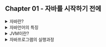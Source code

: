 ## Chapter 01 - 자바를 시작하기 전에

<details>
    </br>
    <summary>자바란?</summary>
    <p>객체지향 프로그래밍 언어로 다양한 종류의 애플리케이션을 개발하고 실행할 수 있다.</p>
</details>

<details>
    </br>
    <summary>자바언어의 특징</summary>
    <p>가장 중요한 특징은 운영체제에 독립적이라는 것이다.</p>
    <p>왜 운영체제에 독립적일까?</p>
    <p>자바로 작성된 프로그램은 <b>운영체제 종류에 상관없이</b> 실행이 가능하기 때문이다.</p>
    <p>운영체제에 따라 프로그램을 전혀 변경하지 않고도 실행이 가능하다.</p>
    <br>
    <p>1. 운영체제에 독립적이다.</p>
    <p>2. 객체지향 언어이다.</p>
    <p>3. 자동 메모리 관리</p>
    <p>4. 다양한 라이브러리 및 프레임워크</p>
    <p>5. 멀티쓰레드 지원</p>
    <p>6. 동적 로딩 지원</p>
    <p>7. 네트워크와 분산처리를 지원한다.</p>
</details>

<details>
    </br>
    <summary>JVM이란?</summary>
    <p>자바 프로그램을 실행하기 위한 가상 머신이다.</p>
</details>

<details>
    </br>
    <summary>자바프로그램의 실행과정</summary>
    <p>Example.java라는 파일을 만들고 컴파일하면 Example.class 파일이 생성된다.</p>
    <p>Example.class 파일을 바이트 코드라고 하는데 완벽한 실행 파일이 아니다. 운영체제에 맞는 완벽한 기계어가 아니고 중간 기계어다.</p>
    <p>이 바이트 코드를 실행하려면 운영체제에 맞는 자바 가상 머신이 필요하다.</p>
    <p>운영체제에서 직접 실행하는 게 아니라 가상 머신에서 먼저 실행하고, 이 가상 머신이 운영체제에 맞는 완벽한 실행파일로 바꿔 준다.</p>
    <p>즉 <b>.class</b> 파일을 만들어 두면 운영체제에 맞는 가상 머신을 이용하여 어느 환경에서나 실행할 수 있다.</p>
</details>

